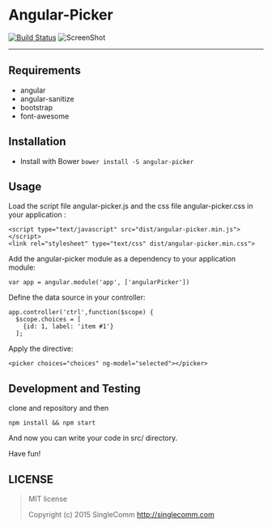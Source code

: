 Angular-Picker
==============
[![Build Status](https://snap-ci.com/singlecomm/angular-picker/branch/master/build_image)](https://snap-ci.com/singlecomm/angular-picker/branch/master)
![ScreenShot](https://cloud.githubusercontent.com/assets/3917887/12099721/4425c070-b2f8-11e5-95f3-1626b489d1e2.png)

----------

Requirements
----------
 * angular
 * angular-sanitize
 * bootstrap
 * font-awesome

Installation
----------
 * Install with Bower `bower install -S angular-picker`

Usage
----------
Load the script file angular-picker.js and the css file angular-picker.css in your application :

  ```
  <script type="text/javascript" src="dist/angular-picker.min.js"></script>
  <link rel="stylesheet" type="text/css" dist/angular-picker.min.css">
  ```

Add the angular-picker module as a dependency to your application module:

  ```
  var app = angular.module('app', ['angularPicker'])
  ```

Define the data source in your controller:
  ```
  app.controller('ctrl',function($scope) {
    $scope.choices = [
      {id: 1, label: 'item #1'}
    ];
  ```

Apply the directive:

  ```
  <picker choices="choices" ng-model="selected"></picker>
  ```



Development and Testing
----------

clone and repository and then

    npm install && npm start

And now you can write your code in src/ directory.

Have fun!

LICENSE
-------

> MIT license
>
> Copyright (c) 2015 SingleComm http://singlecomm.com
>
